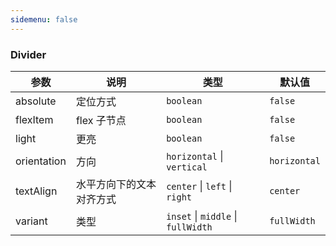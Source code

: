 ```yaml
---
sidemenu: false
---
```


### Divider

| 参数	|说明	|类型	|默认值
| --- | --- | --- | ---
| absolute | 定位方式	 | `boolean` | `false`
| flexItem | flex 子节点	 | `boolean` | `false`
| light | 更亮	 | `boolean` | `false`
| orientation | 方向	 | `horizontal` \| `vertical` | `horizontal`
| textAlign | 水平方向下的文本对齐方式	 | `center` \| `left` \| `right` | `center`
| variant | 类型	 | `inset` \| `middle` \| `fullWidth` | `fullWidth`
